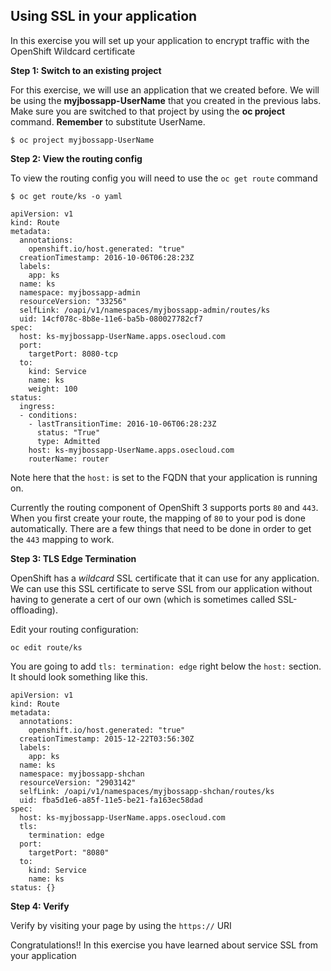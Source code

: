 ## Using SSL in your application

In this exercise you will set up your application to encrypt traffic with the OpenShift Wildcard certificate

**Step 1: Switch to an existing project**

For this exercise, we will use an application that we created before. We will be using the **myjbossapp-UserName** that you created in the previous labs. Make sure you are switched to that project by using the **oc project** command. **Remember** to substitute UserName.

```
$ oc project myjbossapp-UserName
```

**Step 2: View the routing config**

To view the routing config you will need to use the `oc get route` command

```
$ oc get route/ks -o yaml

apiVersion: v1
kind: Route
metadata:
  annotations:
    openshift.io/host.generated: "true"
  creationTimestamp: 2016-10-06T06:28:23Z
  labels:
    app: ks
  name: ks
  namespace: myjbossapp-admin
  resourceVersion: "33256"
  selfLink: /oapi/v1/namespaces/myjbossapp-admin/routes/ks
  uid: 14cf078c-8b8e-11e6-ba5b-080027782cf7
spec:
  host: ks-myjbossapp-UserName.apps.osecloud.com
  port:
    targetPort: 8080-tcp
  to:
    kind: Service
    name: ks
    weight: 100
status:
  ingress:
  - conditions:
    - lastTransitionTime: 2016-10-06T06:28:23Z
      status: "True"
      type: Admitted
    host: ks-myjbossapp-UserName.apps.osecloud.com
    routerName: router  
```

Note here that the `host:` is set to the FQDN that your application is running on.

Currently the routing component of OpenShift 3 supports ports `80` and `443`. When you first create your route, the mapping of `80` to your pod is done automatically. There are a few things that need to be done in order to get the `443` mapping to work.

**Step 3: TLS Edge Termination**

OpenShift has a *wildcard* SSL certificate that it can use for any application. We can use this SSL certificate to serve SSL from our application without having to generate a cert of our own (which is sometimes called SSL-offloading).

Edit your routing configuration:

```
oc edit route/ks
```

You are going to add `tls: termination: edge` right below the `host:` section. It should look something like this.

```
apiVersion: v1
kind: Route
metadata:
  annotations:
    openshift.io/host.generated: "true"
  creationTimestamp: 2015-12-22T03:56:30Z
  labels:
    app: ks
  name: ks
  namespace: myjbossapp-shchan
  resourceVersion: "2903142"
  selfLink: /oapi/v1/namespaces/myjbossapp-shchan/routes/ks
  uid: fba5d1e6-a85f-11e5-be21-fa163ec58dad
spec:
  host: ks-myjbossapp-UserName.apps.osecloud.com
  tls:
    termination: edge
  port:
    targetPort: "8080"
  to:
    kind: Service
    name: ks
status: {}
```

**Step 4: Verify**

Verify by visiting your page by using the `https://` URI


Congratulations!! In this exercise you have learned about service SSL from your application
